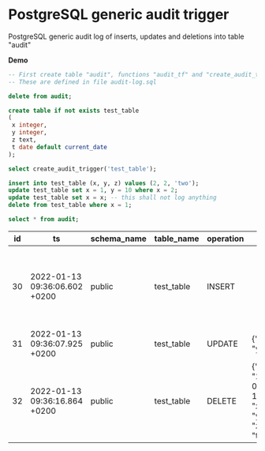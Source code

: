 # PostgreSQL generic audit trigger
PostgreSQL generic audit log of inserts, updates and deletions into table "audit"  

**Demo**
```sql
-- First create table "audit", functions "audit_tf" and "create_audit_trigger".
-- These are defined in file audit-log.sql 

delete from audit;

create table if not exists test_table
(
 x integer,
 y integer,
 z text,
 t date default current_date
);

select create_audit_trigger('test_table');

insert into test_table (x, y, z) values (2, 2, 'two');
update test_table set x = 1, y = 10 where x = 2;
update test_table set x = x; -- this shall not log anything
delete from test_table where x = 1;

select * from audit;
```
|id|ts                           |schema_name|table_name|operation|j_old                                           |j_new                                          |
|--|-----------------------------|-----------|----------|---------|------------------------------------------------|-----------------------------------------------|
|30|2022-01-13 09:36:06.602 +0200|public     |test_table|INSERT   |                                                |{"t": "2022-01-13", "x": 2, "y": 2, "z": "two"}|
|31|2022-01-13 09:36:07.925 +0200|public     |test_table|UPDATE   |{"x": 2, "y": 2}                                |{"x": 1, "y": 10}                              |
|32|2022-01-13 09:36:16.864 +0200|public     |test_table|DELETE   |{"t": "2022-01-13", "x": 1, "y": 10, "z": "two"}|                                               |

